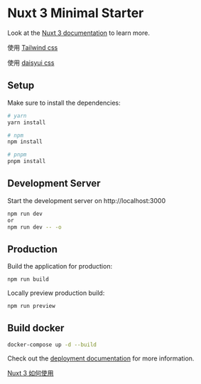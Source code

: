 # Nuxt 3 Minimal Starter

Look at the [Nuxt 3 documentation](https://nuxt.com/docs/getting-started/introduction) to learn more.

使用 [Tailwind css](https://tailwindcss.com)

使用 [daisyui css](https://daisyui.com)

## Setup

Make sure to install the dependencies:

```bash
# yarn
yarn install

# npm
npm install

# pnpm
pnpm install
```

## Development Server

Start the development server on http://localhost:3000

```bash
npm run dev
or
npm run dev -- -o
```

## Production

Build the application for production:

```bash
npm run build
```

Locally preview production build:

```bash
npm run preview
```
## Build docker

```bash
docker-compose up -d --build
```


Check out the [deployment documentation](https://nuxt.com/docs/getting-started/deployment) for more information.

[Nuxt 3 如何使用](https://ithelp.ithome.com.tw/articles/10294705)
